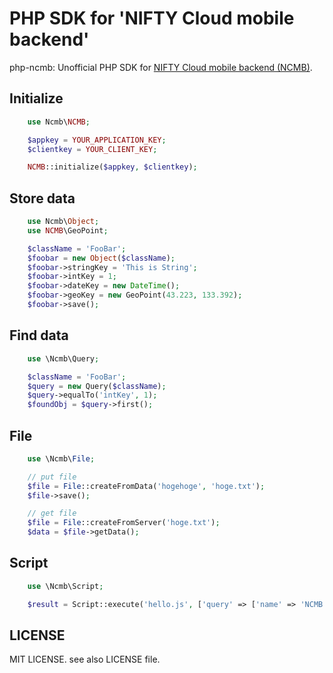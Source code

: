 # PHP SDK for 'NIFTY Cloud mobile backend'

php-ncmb: Unofficial PHP SDK for [NIFTY Cloud mobile backend (NCMB)](http://mb.cloud.nifty.com/).


## Initialize

```php
    use Ncmb\NCMB;

    $appkey = YOUR_APPLICATION_KEY;
    $clientkey = YOUR_CLIENT_KEY;

    NCMB::initialize($appkey, $clientkey);
```

## Store data

```php
    use Ncmb\Object;
    use NCMB\GeoPoint;

    $className = 'FooBar';
    $foobar = new Object($className);
    $foobar->stringKey = 'This is String';
    $foobar->intKey = 1;
    $foobar->dateKey = new DateTime();
    $foobar->geoKey = new GeoPoint(43.223, 133.392);
    $foobar->save();
```

## Find data

```php
    use \Ncmb\Query;

    $className = 'FooBar';
    $query = new Query($className);
    $query->equalTo('intKey', 1);
    $foundObj = $query->first();
```

## File

```php
    use \Ncmb\File;

    // put file
    $file = File::createFromData('hogehoge', 'hoge.txt');
    $file->save();

    // get file
    $file = File::createFromServer('hoge.txt');
    $data = $file->getData();
```

## Script

```php
    use \Ncmb\Script;

    $result = Script::execute('hello.js', ['query' => ['name' => 'NCMB']]);
```

## LICENSE

MIT LICENSE. see also LICENSE file.
